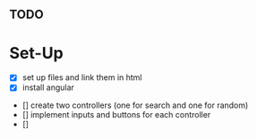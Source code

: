 ## TODO 
# Set-Up 
- [x] set up files and link them in html
- [x] install angular 
- [] create two controllers (one for search and one for random)
- [] implement inputs and buttons for each controller 
- [] 